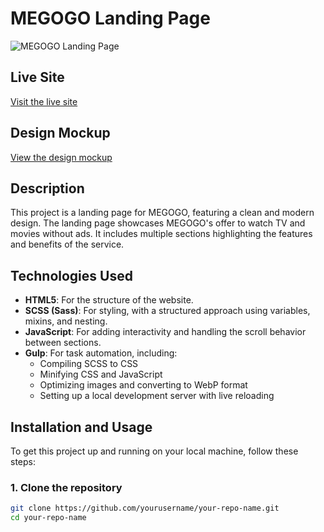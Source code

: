 # MEGOGO Landing Page

![MEGOGO Landing Page](path/to/your/image.png)

## Live Site
[Visit the live site](http://your-live-site-url.com)

## Design Mockup
[View the design mockup](path/to/your/mockup.png)

## Description
This project is a landing page for MEGOGO, featuring a clean and modern design. The landing page showcases MEGOGO's offer to watch TV and movies without ads. It includes multiple sections highlighting the features and benefits of the service.

## Technologies Used
- **HTML5**: For the structure of the website.
- **SCSS (Sass)**: For styling, with a structured approach using variables, mixins, and nesting.
- **JavaScript**: For adding interactivity and handling the scroll behavior between sections.
- **Gulp**: For task automation, including:
  - Compiling SCSS to CSS
  - Minifying CSS and JavaScript
  - Optimizing images and converting to WebP format
  - Setting up a local development server with live reloading

## Installation and Usage
To get this project up and running on your local machine, follow these steps:

### 1. Clone the repository
```bash
git clone https://github.com/yourusername/your-repo-name.git
cd your-repo-name